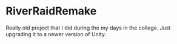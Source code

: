 # RiverRaidRemake
Really old project that I did during the my days in the college. Just upgrading it to a newer version of Unity. 

